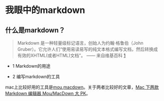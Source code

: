 # 我眼中的markdown
## 什么是markdown？
> Markdown 是一种轻量级标记语言，创始人为约翰·格鲁伯（John Gruber）。它允许人们“使用易读易写的纯文本格式编写文档，然后转换成有效的XHTML(或者HTML)文档”。 —— 来自维基百科 [1](http://zh.wikipedia.org/zh-cn/Markdown)


- 1 Markdown的用途

- 2 编写markdown的工具

mac上比较好用的工具是[mou](http://25.io/mou/),[macdown](http://macdown.uranusjr.com/)。关于两者比较好的文章，[Mac 下两款 Markdown 编辑器 Mou/MacDown 大 PK](http://www.jianshu.com/p/6c157af09e84)。